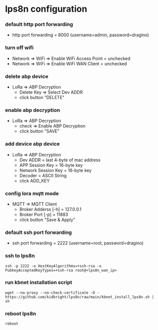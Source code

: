 # lps8n configuration

### default http port forwarding
- http port forwarding = 8000 (username=admin, password=dragino)

### turn off wifi
- Network => WiFi => Enable WiFi Access Point = unchecked
- Network => WiFi => Enable WiFi WAN Client = unchecked

### delete abp device
- LoRa => ABP Decryption
	- Delete Key => Select Dev ADDR
    - click button "DELETE"

### enable abp decryption
- LoRa => ABP Decryption
	- check => Enable ABP Decryption
    - click button "SAVE"

### add device abp device
- LoRa => ABP Decryption
	- Dev ADDR = last 4-byte of mac address
	- APP Session Key = 16-byte key
	- Network Session Key = 16-byte key
	- Decoder = ASCII String
	- click ADD_KEY

### config lora mqtt mode
- MQTT => MQTT Client
	- Broker Adderss [-h] = 127.0.0.1
	- Broker Port [-p] = 11883
	- click button "Save & Apply"

### default ssh port forwarding
- ssh port forwarding = 2222 (username=root, password=dragino)

### ssh to lps8n
```
ssh -p 2222 -o HostKeyAlgorithms=+ssh-rsa -o PubkeyAcceptedKeyTypes=+ssh-rsa root@<lps8n_wan_ip>
```

### run kbnet installation script
```
wget --no-proxy --no-check-certificate -O - https://github.com/kidbright/lps8n/raw/main/kbnet_install_lps8n.sh | sh
```

### reboot lps8n
```
reboot
```
